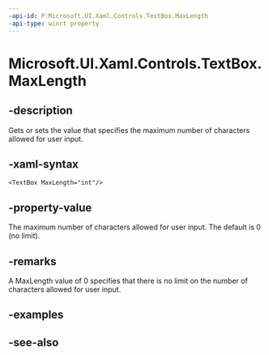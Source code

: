 ```yaml
---
-api-id: P:Microsoft.UI.Xaml.Controls.TextBox.MaxLength
-api-type: winrt property
---
```


<!-- Property syntax
public int MaxLength { get;  set; }
-->

# Microsoft.UI.Xaml.Controls.TextBox.MaxLength

## -description
Gets or sets the value that specifies the maximum number of characters allowed for user input.

## -xaml-syntax
```xaml
<TextBox MaxLength="int"/>
```


## -property-value
The maximum number of characters allowed for user input. The default is 0 (no limit).

## -remarks
A MaxLength value of 0 specifies that there is no limit on the number of characters allowed for user input.

## -examples

## -see-also
